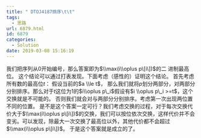 ```yaml
---
title: " DTOJ4187排序\t\t"
tags:
  - 思路
url: 6879.html
id: 6879
categories:
  - Solution
date: 2019-03-08 15:16:19
---
```


我们把序列从$0$开始编号，那么答案即为$\\max(i\\oplus p\[i\])$的二 进制最高位。 这个结论可以通过打表发现。下面考虑（感性的）证明这个结论。 首先考虑所有数的最高位$t$： 假设当前的$a \\le t$， 那么我们就将$p$划分两部分，对两部分分别排序。那么对于$t$这位为$1$的$i\\oplus p\_i$假设有$i \\oplus p\_i >=t$，这个交换就是不可能的。 否则我们就会对与两部分分别排序。考虑第一次出现两位置不同的位置。 是不是这个答案一定可行？我们考虑交换的过程，对于每次交换代价大于$\\max(i\\oplus p\[i\])$的交换，我们可以按位依次交换，这样代价并不会变劣。可以发现，除最大一次交换了最高位以外，其他代价都不会超过$\\max(i\\oplus p\[i\])$。 于是这个答案就是成立的了。